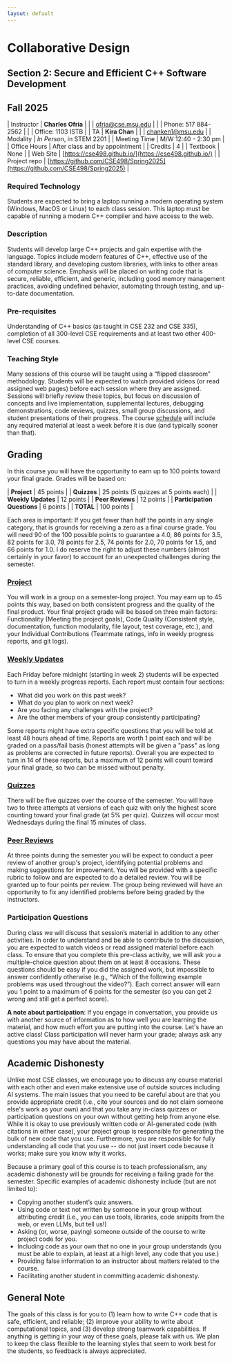 ```yaml
---
layout: default
---
```


# Collaborative Design
## Section 2: Secure and Efficient C++ Software Development
## Fall 2025

| Instructor | **Charles Ofria**                             |
|            | [ofria@cse.msu.edu](mailto:ofria@cse.msu.edu) |
|            | Phone: 517 884-2562                           |
|            | Office: 1103 ISTB                             |
| TA         | **Kira Chan**                                 |
|            | [chanken1@msu.edu](mailto:chanken1@msu.edu)   |
| Modality     | *In Person*, in STEM 2201      |
| Meeting Time | M/W 12:40 - 2:30 pm            |
| Office Hours | After class and by appointment |
| Credits      | 4                              |
| Textbook     | None                           |
| Web Site     | [https://cse498.github.io/](https://cse498.github.io/) |
| Project repo | [https://github.com/CSE498/Spring2025](https://github.com/CSE498/Spring2025) |

### Required Technology
Students are expected to bring a laptop running a modern operating system (Windows, MacOS or Linux) to each class session. This laptop must be capable of running a modern C++ compiler and have access to the web.

### Description
Students will develop large C\+\+ projects and gain expertise with the language. Topics include modern features of C\+\+, effective use of the standard library, and developing custom libraries, with links to other areas of computer science. Emphasis will be placed on writing code that is secure, reliable, efficient, and generic, including good memory management practices, avoiding undefined behavior, automating through testing, and up-to-date documentation. 

### Pre-requisites
Understanding of C++ basics (as taught in CSE 232 and CSE 335), completion of all 300-level CSE requirements and at least two other 400-level CSE courses.

### Teaching Style
Many sessions of this course will be taught using a “flipped classroom” methodology. Students will be expected to watch provided videos (or read assigned web pages) before each session where they are assigned. Sessions will briefly review these topics, but focus on discussion of concepts and live implementation, supplemental lectures, debugging demonstrations, code reviews, quizzes, small group discussions, and student presentations of their progress. The course [schedule](schedule.html) will include any required material at least a week before it is due (and typically sooner than that).

## Grading
In this course you will have the opportunity to earn up to 100 points toward your final grade.  Grades will be based on:

| **Project**        | 45 points |
| **Quizzes**        | 25 points (5 quizzes at 5 points each) |
| **Weekly Updates** | 12 points |
| **Peer Reviews**   | 12 points |
| **Participation Questions** | 6 points |
| **TOTAL**          | 100 points |

Each area is important: If you get fewer than half the points in any single category, that is grounds for receiving a zero as a final course grade. <!--- You will need 90 of the 100 possible points to guarantee a 4.0, 85 points for 3.5, 80 points for 3.0, 75 points for 2.5, 70 points for 2.0, 65 points for 1.5, and 60 points for 1.0.-->
You will need 90 of the 100 possible points to guarantee a 4.0, 86 points for 3.5, 82 points for 3.0, 78 points for 2.5, 74 points for 2.0, 70 points for 1.5, and 66 points for 1.0.  I do reserve the right to adjust these numbers (almost certainly in your favor) to account for an unexpected challenges during the semester.

### [Project](projects.html)
You will work in a group on a semester-long project. You may earn up to 45 points this way, based on both consistent progress and the quality of the final product. Your final project grade will be based on three main factors: Functionality (Meeting the project goals), Code Quality (Consistent style, documentation, function modularity, file layout, test coverage, etc.), and your Individual Contributions (Teammate ratings, info in weekly progress reports, and git logs).

### [Weekly Updates](updates.html)
Each Friday before midnight (starting in week 2) students will be expected to turn in a weekly progress reports.  Each report must contain four sections:
+ What did you work on this past week?
+ What do you plan to work on next week?
+ Are you facing any challenges with the project?
+ Are the other members of your group consistently participating?

Some reports might have extra specific questions that you will be told at least 48 hours ahead of time. Reports are worth 1 point each and will be graded on a pass/fail basis (honest attempts will be given a "pass" as long as problems are corrected in future reports). Overall you are expected to turn in 14 of these reports, but a maximum of 12 points will count toward your final grade, so two can be missed without penalty.

### [Quizzes](quizzes.html)
There will be five quizzes over the course of the semester. You will have two to three attempts at versions of each quiz with only the highest score counting toward your final grade (at 5% per quiz). Quizzes will occur most Wednesdays during the final 15 minutes of class.

### [Peer Reviews](reviews.html)
At three points during the semester you will be expect to conduct a peer review of another group's project, identifying potential problems and making suggestions for improvement. You will be provided with a specific rubric to follow and are expected to do a detailed review.  You will be granted up to four points per review. The group being reviewed will have an opportunity to fix any identified problems before being graded by the instructors.

### Participation Questions
During class we will discuss that session’s material in addition to any other activities. In order to understand and be able to contribute to the discussion, you are expected to watch videos or read assigned material before each class. To ensure that you complete this pre-class activity, we will ask you a multiple-choice question about them on at least 8 occasions. These questions should be easy if you did the assigned work, but impossible to answer confidently otherwise (e.g., “Which of the following example problems was used throughout the video?”). Each correct answer will earn you 1 point to a maximum of 6 points for the semester (so you can get 2 wrong and still get a perfect score).

**A note about participation**: If you engage in conversation, you provide us with another source of information as to how well you are learning the material, and how much effort you are putting into the course. Let's have an active class! Class participation will never harm your grade; always ask any questions you may have about the material.

## Academic Dishonesty
Unlike most CSE classes, we encourage you to discuss any course material with each other and even make extensive use of outside sources including AI systems. The main issues that you need to be careful about are that you provide appropriate credit (i.e., cite your sources and do not claim someone else's work as your own) and that you take any in-class quizzes or participation questions on your own without getting help from anyone else. While it is okay to use previously written code or AI-generated code (with citations in either case), your project group is responsible for generating the bulk of new code that you use. Furthermore, you are responsible for fully understanding all code that you use -- do not just insert code because it works; make sure you know _why_ it works.

Because a primary goal of this course is to teach professionalism, any academic dishonesty will be grounds for receiving a failing grade for the semester. Specific examples of academic dishonesty include (but are not limited to):
+ Copying another student’s quiz answers.
+ Using code or text not written by someone in your group without attributing credit (i.e., you can use tools, libraries, code snippits from the web, or even LLMs, but tell us!)
+ Asking (or, worse, paying) someone outside of the course to write project code for you.
+ Including code as your own that no one in your group understands (you must be able to explain, at least at a high level, any code that you use.)
+ Providing false information to an instructor about matters related to the course.
+ Facilitating another student in committing academic dishonesty.

## General Note
The goals of this class is for you to (1) learn how to write C++ code that is safe, efficient, and reliable; (2) improve your ability to write about computational topics, and (3) develop strong teamwork capabilities. If anything is getting in your way of these goals, please talk with us. We plan to keep the class flexible to the learning styles that seem to work best for the students, so feedback is always appreciated.

